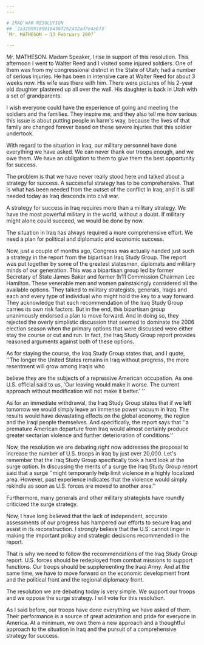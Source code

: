 ```yaml
---
---

# IRAQ WAR RESOLUTION
## `1a32099185016436f262432ad7e4a6f3`
`Mr. MATHESON — 13 February 2007`

---
```



Mr. MATHESON. Madam Speaker, I rise in support of this resolution. 
This afternoon I went to Walter Reed and I visited some injured 
soldiers. One of them was from my congressional district in the State 
of Utah; had a number of serious injuries. He has been in intensive 
care at Walter Reed for about 3 weeks now. His wife was there with him. 
There were pictures of his 2-year old daughter plastered up all over 
the wall. His daughter is back in Utah with a set of grandparents.

I wish everyone could have the experience of going and meeting the 
soldiers and the families. They inspire me, and they also tell me how 
serious this issue is about putting people in harm's way, because the 
lives of that family are changed forever based on these severe injuries 
that this soldier undertook.

With regard to the situation in Iraq, our military personnel have 
done everything we have asked. We can never thank our troops enough, 
and we owe them. We have an obligation to them to give them the best 
opportunity for success.

The problem is that we have never really stood here and talked about 
a strategy for success. A successful strategy has to be comprehensive. 
That is what has been needed from the outset of the conflict in Iraq, 
and it is still needed today as Iraq descends into civil war.

A strategy for success in Iraq requires more than a military 
strategy. We have the most powerful military in the world, without a 
doubt. If military might alone could succeed, we would be done by now.

The situation in Iraq has always required a more comprehensive 
effort. We need a plan for political and diplomatic and economic 
success.

Now, just a couple of months ago, Congress was actually handed just 
such a strategy in the report from the bipartisan Iraq Study Group. The 
report was put together by some of the greatest statesmen, diplomats 
and military minds of our generation. This was a bipartisan group led 
by former Secretary of State James Baker and former 9/11 Commission 
Chairman Lee Hamilton. These venerable men and women painstakingly 
considered all the available options. They talked to military 
strategists, generals, Iraqis and each and every type of individual who 
might hold the key to a way forward. They acknowledge that each 
recommendation of the Iraq Study Group carries its own risk factors. 
But in the end, this bipartisan group unanimously endorsed a plan to 
move forward. And in doing so, they rejected the overly simplistic 
discussion that seemed to dominate the 2006 election season when the 
primary options that were discussed were either stay the course or cut 
and run. In fact, the Iraq Study Group report provides reasoned 
arguments against both of these options.

As for staying the course, the Iraq Study Group states that, and I 
quote, ''The longer the United States remains in Iraq without progress, 
the more resentment will grow among Iraqis who


believe they are the subjects of a repressive American occupation. As 
one U.S. official said to us, 'Our leaving would make it worse. The 
current approach without modification will not make it better.' ''

As for an immediate withdrawal, the Iraq Study Group states that if 
we left tomorrow we would simply leave an immense power vacuum in Iraq. 
The results would have devastating effects on the global economy, the 
region and the Iraqi people themselves. And specifically, the report 
says that ''a premature American departure from Iraq would almost 
certainly produce greater sectarian violence and further deterioration 
of conditions.''

Now, the resolution we are debating right now addresses the proposal 
to increase the number of U.S. troops in Iraq by just over 20,000. 
Let's remember that the Iraq Study Group specifically took a hard look 
at the surge option. In discussing the merits of a surge the Iraq Study 
Group report said that a surge ''might temporarily help limit violence 
in a highly localized area. However, past experience indicates that the 
violence would simply rekindle as soon as U.S. forces are moved to 
another area.''

Furthermore, many generals and other military strategists have 
roundly criticized the surge strategy.

Now, I have long believed that the lack of independent, accurate 
assessments of our progress has hampered our efforts to secure Iraq and 
assist in its reconstruction. I strongly believe that the U.S. cannot 
linger in making the important policy and strategic decisions 
recommended in the report.

That is why we need to follow the recommendations of the Iraq Study 
Group report. U.S. forces should be redeployed from combat missions to 
support functions. Our troops should be supplementing the Iraqi Army. 
And at the same time, we have to move forward on the economic 
development front and the political front and the regional diplomacy 
front.

The resolution we are debating today is very simple. We support our 
troops and we oppose the surge strategy. I will vote for this 
resolution.

As I said before, our troops have done everything we have asked of 
them. Their performance is a source of great admiration and pride for 
everyone in America. At a minimum, we owe them a new approach and a 
thoughtful approach to the situation in Iraq and the pursuit of a 
comprehensive strategy for success.

